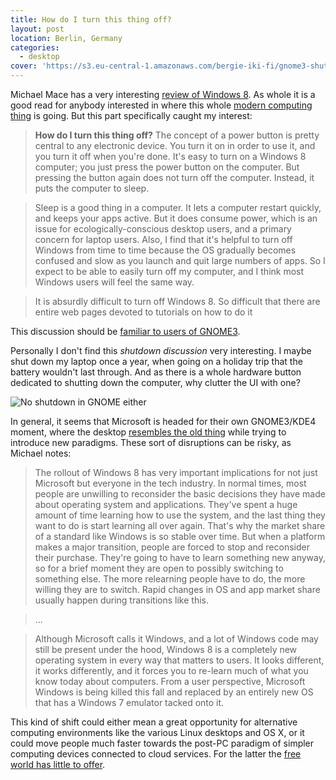 ```yaml
---
title: How do I turn this thing off?
layout: post
location: Berlin, Germany
categories:
  - desktop
cover: 'https://s3.eu-central-1.amazonaws.com/bergie-iki-fi/gnome3-shutdown.png'
---
```

Michael Mace has a very interesting [review of Windows 8](http://mobileopportunity.blogspot.com.au/2012/05/fear-and-loathing-and-windows-8.html). As whole it is a good read for anybody interested in where this whole [modern computing thing](/blog/why_the_tablet_form_factor_is_winning/) is going. But this part specifically caught my interest:

> **How do I turn this thing off?** The concept of a power button is pretty central to any electronic device.  You turn it on in order to use it, and you turn it off when you're done.  It's easy to turn on a Windows 8 computer; you just press the power button on the computer.  But pressing the button again does not turn off the computer.  Instead, it puts the computer to sleep.

> Sleep is a good thing in a computer.  It lets a computer restart quickly, and keeps your apps active.  But it does consume power, which is an issue for ecologically-conscious desktop users, and a primary concern for laptop users.  Also, I find that it's helpful to turn off Windows from time to time because the OS gradually becomes confused and slow as you launch and quit large numbers of apps. So I expect to be able to easily turn off my computer, and I think most Windows users will feel the same way.

> It is absurdly difficult to turn off Windows 8.  So difficult that there are entire web pages devoted to tutorials on how to do it

This discussion should be [familiar to users of GNOME3](https://bugzilla.gnome.org/show_bug.cgi?id=643457).

Personally I don't find this _shutdown discussion_ very interesting. I maybe shut down my laptop once a year, when going on a holiday trip that the battery wouldn't last through. And as there is a whole hardware button dedicated to shutting down the computer, why clutter the UI with one?

![No shutdown in GNOME either](https://s3.eu-central-1.amazonaws.com/bergie-iki-fi/gnome3-shutdown.png)

In general, it seems that Microsoft is headed for their own GNOME3/KDE4 moment, where the desktop [resembles the old thing](/blog/the_uncanny_valley_of_free_desktops/) while trying to introduce new paradigms. These sort of disruptions can be risky, as Michael notes:

> The rollout of Windows 8 has very important implications for not just Microsoft but everyone in the tech industry.  In normal times, most people are unwilling to reconsider the basic decisions they have made about operating system and applications.  They've spent a huge amount of time learning how to use the system, and the last thing they want to do is start learning all over again.  That's why the market share of a standard like Windows is so stable over time.  But when a platform makes a major transition, people are forced to stop and reconsider their purchase.  They're going to have to learn something new anyway, so for a brief moment they are open to possibly switching to something else.  The more relearning people have to do, the more willing they are to switch.  Rapid changes in OS and app market share usually happen during transitions like this. 

> ...

> Although Microsoft calls it Windows, and a lot of Windows code may still be present under the hood, Windows 8 is a completely new operating system in every way that matters to users.  It looks different, it works differently, and it forces you to re-learn much of what you know today about computers.  From a user perspective, Microsoft Windows is being killed this fall and replaced by an entirely new OS that has a Windows 7 emulator tacked onto it.

This kind of shift could either mean a great opportunity for alternative computing environments like the various Linux desktops and OS X, or it could move people much faster towards the post-PC paradigm of simpler computing devices connected to cloud services. For the latter the [free world has little to offer](/blog/free_desktop_and_the_cloud/).
